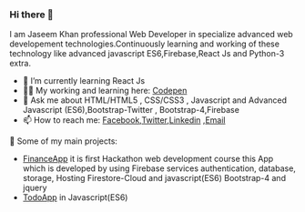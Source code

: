 ### Hi there 👋
I am Jaseem Khan professional Web Developer in specialize advanced web developement technologies.Continuously learning and working of these technology like advanced javascript ES6,Firebase,React Js and Python-3 extra.

- 🌱 I’m currently learning React Js
- 👨‍💻 My working and learning here: [Codepen](https://codepen.io/jskhan211)
- 💬 Ask me about HTML/HTML5 , CSS/CSS3 , Javascript and Advanced Javascript (ES6),Bootstrap-Twitter , Bootstrap-4,Firebase
- 📫 How to reach me: [Facebook](https://www.facebook.com/profile.php?id=100012849786258),[Twitter](https://twitter.com/jskhan211),[Linkedin](https://www.linkedin.com/in/jaseem-khan-4a4b98147/) ,[Email](jskhan211@gmail.com)

🚀 Some of my main projects:
- [FinanceApp](https://finance-app-e0475.web.app/l) it is first Hackathon web development course this App which is developed by using Firebase services authentication, database, storage, Hosting Firestore-Cloud and javascript(ES6) Bootstrap-4 and jquery
- [TodoApp](https://jaseemkhan211.github.io/TodoApp/) in Javascript(ES6)

